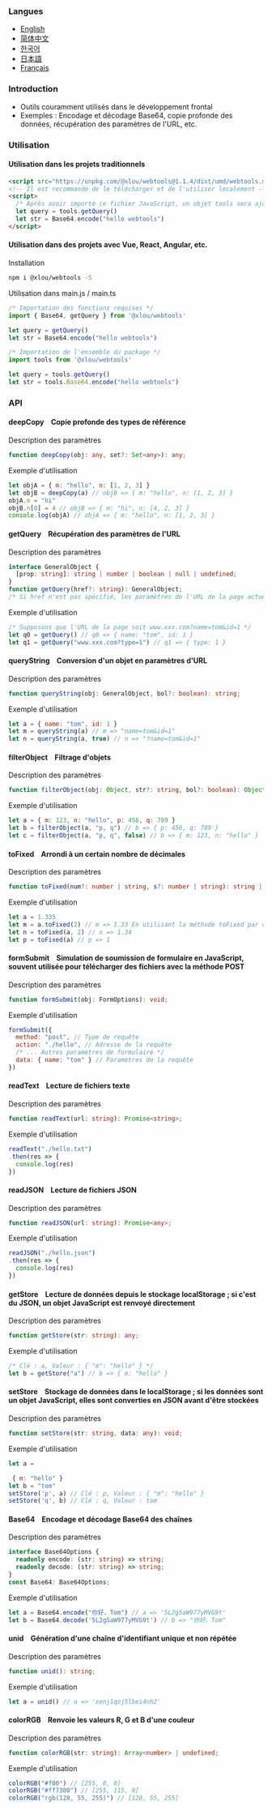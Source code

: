 ### Langues

* [English](https://github.com/omlou/webtools#readme)
* [简体中文](https://github.com/omlou/webtools/blob/master/public/markdowns/readme-zh.md)
* [한국어](https://github.com/omlou/webtools/blob/master/public/markdowns/readme-ko.md)
* [日本語](https://github.com/omlou/webtools/blob/master/public/markdowns/readme-ja.md)
* [Français](https://github.com/omlou/webtools/blob/master/public/markdowns/readme-fr.md)

### Introduction

* Outils couramment utilisés dans le développement frontal
* Exemples : Encodage et décodage Base64, copie profonde des données, récupération des paramètres de l'URL, etc.

### Utilisation

#### Utilisation dans les projets traditionnels

```html
<script src="https://unpkg.com/@xlou/webtools@1.1.4/dist/umd/webtools.min.js"></script>
<!-- Il est recommandé de le télécharger et de l'utiliser localement -->
<script>
  /* Après avoir importé ce fichier JavaScript, un objet tools sera ajouté à la fenêtre (window) */
  let query = tools.getQuery()
  let str = Base64.encode("hello webtools")
</script>
```

#### Utilisation dans des projets avec Vue, React, Angular, etc.

Installation

``` bash
npm i @xlou/webtools -S
```

Utilisation dans main.js / main.ts

``` javascript
/* Importation des fonctions requises */
import { Base64, getQuery } from '@xlou/webtools'

let query = getQuery()
let str = Base64.encode("hello webtools")

/* Importation de l'ensemble du package */
import tools from '@xlou/webtools'

let query = tools.getQuery()
let str = tools.Base64.encode("hello webtools")
```

### API

#### deepCopy &ensp; Copie profonde des types de référence

Description des paramètres

```typescript
function deepCopy(obj: any, set?: Set<any>): any;
```

Exemple d'utilisation

``` javascript
let objA = { m: "hello", n: [1, 2, 3] }
let objB = deepCopy(a) // objB => { m: "hello", n: [1, 2, 3] }
objA.m = "hi"
objB.n[0] = 4 // objB => { m: "hi", n: [4, 2, 3] }
console.log(objA) // objA => { m: "hello", n: [1, 2, 3] }
```

#### getQuery &ensp; Récupération des paramètres de l'URL

Description des paramètres

``` typescript
interface GeneralObject {
  [prop: string]: string | number | boolean | null | undefined;
}
function getQuery(href?: string): GeneralObject;
/* Si href n'est pas spécifié, les paramètres de l'URL de la page actuelle seront récupérés */
```

Exemple d'utilisation

``` javascript
/* Supposons que l'URL de la page soit www.xxx.com?name=tom&id=1 */
let q0 = getQuery() // q0 => { name: "tom", id: 1 }
let q1 = getQuery("www.xxx.com?type=1") // q1 => { type: 1 }
```

#### queryString &ensp; Conversion d'un objet en paramètres d'URL

Description des paramètres

``` typescript
function queryString(obj: GeneralObject, bol?: boolean): string;
```

Exemple d'utilisation

``` javascript
let a = { name: "tom", id: 1 }
let m = queryString(a) // m => "name=tom&id=1"
let n = queryString(a, true) // n => "?name=tom&id=1"
```

#### filterObject &ensp; Filtrage d'objets

Description des paramètres

``` typescript
function filterObject(obj: Object, str?: string, bol?: boolean): Object;
```

Exemple d'utilisation

``` javascript
let a = { m: 123, n: "hello", p: 456, q: 789 }
let b = filterObject(a, "p, q") // b => { p: 456, q: 789 }
let c = filterObject(a, "p, q", false) // b => { m: 123, n: "hello" }
```

#### toFixed &ensp; Arrondi à un certain nombre de décimales

Description des paramètres

``` typescript
function toFixed(num?: number | string, s?: number | string): string | undefined;
```

Exemple d'utilisation

``` javascript
let a = 1.335
let m = a.toFixed(2) // m => 1.33 En utilisant la méthode toFixed par défaut, les résultats peuvent différer des attentes habituelles
let n = toFixed(a, 2) // n => 1.34
let p = toFixed(a) // p => 1
```

#### formSubmit &ensp; Simulation de soumission de formulaire en JavaScript, souvent utilisée pour télécharger des fichiers avec la méthode POST

Description des paramètres

``` typescript
function formSubmit(obj: FormOptions): void;
```

Exemple d'utilisation

``` javascript
formSubmit({
  method: "post", // Type de requête
  action: "./hello", // Adresse de la requête
  /* ... Autres paramètres de formulaire */
  data: { name: "tom" } // Paramètres de la requête
})
```

#### readText &ensp; Lecture de fichiers texte

Description des paramètres

``` typescript
function readText(url: string): Promise<string>;
```

Exemple d'utilisation

``` javascript
readText("./hello.txt")
.then(res => {
  console.log(res)
})
```

#### readJSON &ensp; Lecture de fichiers JSON

Description des paramètres

``` typescript
function readJSON(url: string): Promise<any>;
```

Exemple d'utilisation

``` javascript
readJSON("./hello.json")
.then(res => {
  console.log(res)
})
```

#### getStore &ensp; Lecture de données depuis le stockage localStorage ; si c'est du JSON, un objet JavaScript est renvoyé directement

Description des paramètres

``` typescript
function getStore(str: string): any;
```

Exemple d'utilisation

``` javascript
/* Clé : a, Valeur : { "m": "hello" } */
let b = getStore("a") // b => { m: "hello" }
```

#### setStore &ensp; Stockage de données dans le localStorage ; si les données sont un objet JavaScript, elles sont converties en JSON avant d'être stockées

Description des paramètres

``` typescript
function setStore(str: string, data: any): void;
```

Exemple d'utilisation

``` javascript
let a =

 { m: "hello" }
let b = "tom"
setStore('p', a) // Clé : p, Valeur : { "m": "hello" }
setStore('q', b) // Clé : q, Valeur : tom
```

#### Base64 &ensp; Encodage et décodage Base64 des chaînes

Description des paramètres

``` typescript
interface Base64Options {
  readonly encode: (str: string) => string;
  readonly decode: (str: string) => string;
}
const Base64: Base64Options;
```

Exemple d'utilisation

``` javascript
let a = Base64.encode("你好，Tom") // a => '5L2g5aW977yMVG9t'
let b = Base64.decode('5L2g5aW977yMVG9t') // b => "你好，Tom"
```

#### unid &ensp; Génération d'une chaîne d'identifiant unique et non répétée

Description des paramètres

``` typescript
function unid(): string;
```

Exemple d'utilisation

``` javascript
let a = unid() // a => 'xenj1qoj5lbei4nh2'
```

#### colorRGB &ensp; Renvoie les valeurs R, G et B d'une couleur

Description des paramètres

``` typescript
function colorRGB(str: string): Array<number> | undefined;
```

Exemple d'utilisation

``` javascript
colorRGB("#f00") // [255, 0, 0]
colorRGB("#ff7300") // [255, 115, 0]
colorRGB("rgb(128, 55, 255)") // [128, 55, 255]
```